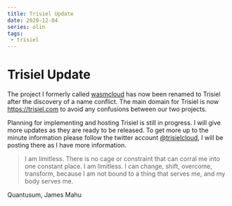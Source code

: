 ```yaml
---
title: Trisiel Update
date: 2020-12-04
series: olin
tags:
 - trisiel
---
```


# Trisiel Update

The project I formerly called
[wasmcloud](/blog/wasmcloud-progress-domains-2020-10-31) has now been renamed to
Trisiel after the discovery of a name conflict. The main domain for Trisiel is
now https://trisiel.com to avoid any confusions between our two projects.

Planning for implementing and hosting Trisiel is still in progress. I will give
more updates as they are ready to be released. To get more up to the minute
information please follow the twitter account
[@trisielcloud](https://twitter.com/trisielcloud), I will be posting there as I
have more information.

> I am limitless. There is no cage or constraint that can corral me into one
> constant place. I am limitless. I can change, shift, overcome, transform,
> because I am not bound to a thing that serves me, and my body serves me.

Quantusum, James Mahu
